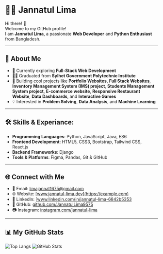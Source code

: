# 👩‍💻 Jannatul Lima  

Hi there! 👋  
Welcome to my GitHub profile!  
I am **Jannatul Lima**, a passionate **Web Developer** and **Python Enthusiast** from Bangladesh.

---

## 🚀 About Me  

- 🌱 Currently exploring **Full-Stack Web Development**  
- 👩‍🎓 Graduated from **Sylhet Government Polytechnic Institute**  
- 💼 Building cool projects like **Portfolio Websites**, **Full Stack Websites**, **Inventory Management System (IMS) project**, **Students Management System project**, **E-commerce website**, **Responsive Restaurant Website**, **Data Dashboards**, and **Interactive Games**  
- 💡 Interested in **Problem Solving**, **Data Analysis**, and **Machine Learning**  

---

## 🛠️ Skills & Experiance: 
- **Programming Languages**: Python, JavaScript, Java, ES6  
- **Frontend Development**: HTML5, CSS3, Bootstrap, Tailwind CSS, React.js  
- **Backend Frameworks**: Django  
- **Tools & Platforms**: Figma, Pandas, Git & GitHub  

---

## 🌐 Connect with Me  
- 📧 Email: [limajannat1675@gmail.com](mailto:limajannat1675@gmail.com)  
- 🌐 Website: [www.jannatul-lima.dev](https://example.com)  
- 💼 LinkedIn: [www.linkedin.com/in/jannatul-lima-6842b5353
- 🖤 GitHub: [github.com/JannatulLima9575](https://github.com/JannatulLima9575)  
- 📷 Instagram: [instagram.com/jannatul-lima](https://www.instagram.com/roselune_1675/)  

---

## 📊 My GitHub Stats  
![Top Langs](https://github-readme-stats.vercel.app/api/top-langs/?username=JannatulLima9575&layout=compact&theme=radical)     ![GitHub Stats](https://github-readme-stats.vercel.app/api?username=JannatulLima9575&show_icons=true&theme=tokyonight)  
 
